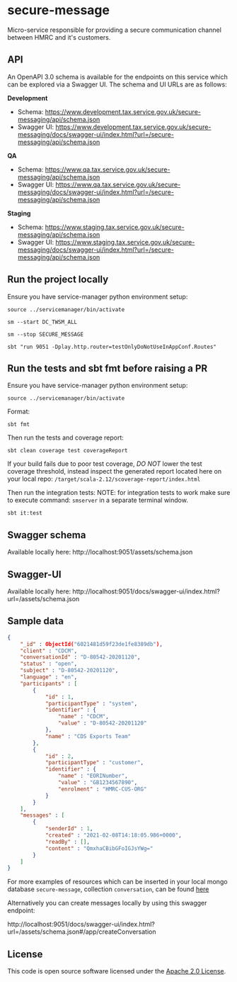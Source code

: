# secure-message
Micro-service responsible for providing a secure communication channel between HMRC and it's customers.
 
## API

An OpenAPI 3.0 schema is available for the endpoints on this service which can be explored via a Swagger UI. The schema and UI URLs are as follows:

**Development**
- Schema: https://www.development.tax.service.gov.uk/secure-messaging/api/schema.json
- Swagger UI: https://www.development.tax.service.gov.uk/secure-messaging/docs/swagger-ui/index.html?url=/secure-messaging/api/schema.json

**QA**
- Schema: https://www.qa.tax.service.gov.uk/secure-messaging/api/schema.json
- Swagger UI: https://www.qa.tax.service.gov.uk/secure-messaging/docs/swagger-ui/index.html?url=/secure-messaging/api/schema.json

**Staging**
- Schema: https://www.staging.tax.service.gov.uk/secure-messaging/api/schema.json
- Swagger UI: https://www.staging.tax.service.gov.uk/secure-messaging/docs/swagger-ui/index.html?url=/secure-messaging/api/schema.json

## Run the project locally

Ensure you have service-manager python environment setup:

`source ../servicemanager/bin/activate`

`sm --start DC_TWSM_ALL`

`sm --stop SECURE_MESSAGE`

`sbt "run 9051 -Dplay.http.router=testOnlyDoNotUseInAppConf.Routes"`

## Run the tests and sbt fmt before raising a PR

Ensure you have service-manager python environment setup:

`source ../servicemanager/bin/activate`

Format:

`sbt fmt`

Then run the tests and coverage report:

`sbt clean coverage test coverageReport`

If your build fails due to poor test coverage, *DO NOT* lower the test coverage threshold, instead inspect the generated report located here on your local repo: `/target/scala-2.12/scoverage-report/index.html`

Then run the integration tests:
NOTE: for integration tests to work make sure to execute command: `smserver` in a separate terminal window.

`sbt it:test`

## Swagger schema

Available locally here: http://localhost:9051/assets/schema.json

## Swagger-UI

Available locally here: http://localhost:9051/docs/swagger-ui/index.html?url=/assets/schema.json

## Sample data

```json
{
    "_id" : ObjectId("6021481d59f23de1fe8389db"),
    "client" : "CDCM",
    "conversationId" : "D-80542-20201120",
    "status" : "open",
    "subject" : "D-80542-20201120",
    "language" : "en",
    "participants" : [ 
        {
            "id" : 1,
            "participantType" : "system",
            "identifier" : {
                "name" : "CDCM",
                "value" : "D-80542-20201120"
            },
            "name" : "CDS Exports Team"
        }, 
        {
            "id" : 2,
            "participantType" : "customer",
            "identifier" : {
                "name" : "EORINumber",
                "value" : "GB1234567890",
                "enrolment" : "HMRC-CUS-ORG"
            }
        }
    ],
    "messages" : [ 
        {
            "senderId" : 1,
            "created" : "2021-02-08T14:18:05.986+0000",
            "readBy" : [],
            "content" : "QmxhaCBibGFoIGJsYWg="
        }
    ]
}
```

For more examples of resources which can be inserted in your local mongo database `secure-message`, collection `conversation`, can be found [here](test/resources/model/core)

Alternatively you can create messages locally by using this swagger endpoint:

http://localhost:9051/docs/swagger-ui/index.html?url=/assets/schema.json#/app/createConversation

## License

This code is open source software licensed under the [Apache 2.0 License]("http://www.apache.org/licenses/LICENSE-2.0.html").


